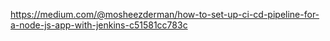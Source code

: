 https://medium.com/@mosheezderman/how-to-set-up-ci-cd-pipeline-for-a-node-js-app-with-jenkins-c51581cc783c
